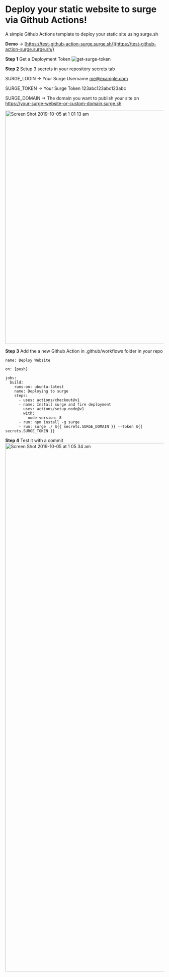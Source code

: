 
# Deploy your static website to surge via Github Actions!
A simple Github Actions template to deploy your static site using surge.sh

**Demo** -> [https://test-github-action-surge.surge.sh/](https://test-github-action-surge.surge.sh/)

**Step 1** Get a Deployment Token
![get-surge-token](https://user-images.githubusercontent.com/6112201/66218600-d8892080-e70c-11e9-8843-c2c29b4e7e9a.gif)

**Step 2** Setup 3 secrets in your repository secrets tab

SURGE_LOGIN -> Your Surge Username
me@example.com

SURGE_TOKEN -> Your Surge Token
123abc123abc123abc

SURGE_DOMAIN -> The domain you want to publish your site on
https://your-surge-website-or-custom-domain.surge.sh

<img width="739" alt="Screen Shot 2019-10-05 at 1 01 13 am" src="https://user-images.githubusercontent.com/6112201/66218406-75978980-e70c-11e9-99e5-d8ddc9961f27.png">

**Step 3**
Add the a new Github Action in .github/workflows folder in your repo

```
name: Deploy Website

on: [push]

jobs:
  build:
    runs-on: ubuntu-latest
    name: Deploying to surge
    steps:
      - uses: actions/checkout@v1
      - name: Install surge and fire deployment
        uses: actions/setup-node@v1
        with:
          node-version: 8
      - run: npm install -g surge
      - run: surge ./ ${{ secrets.SURGE_DOMAIN }} --token ${{ secrets.SURGE_TOKEN }}

```

**Step 4**
Test it with a commit
<img width="1674" alt="Screen Shot 2019-10-05 at 1 05 34 am" src="https://user-images.githubusercontent.com/6112201/66218407-75978980-e70c-11e9-8368-1476cb69253a.png">
